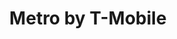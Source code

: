 ---
title: "Metro by T-Mobile"
url: /chicago/metro-by-t-mobile-south-halsted-street/
shop: mobile phone
---